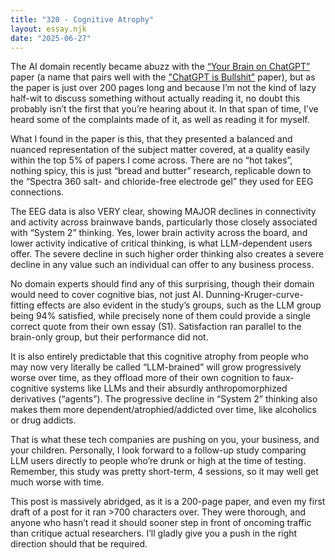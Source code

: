 ```yaml
---
title: "320 - Cognitive Atrophy"
layout: essay.njk
date: "2025-06-27"
---
```


The AI domain recently became abuzz with the [“Your Brain on ChatGPT”](https://arxiv.org/abs/2506.08872) paper (a name that pairs well with the ["ChatGPT is Bullshit"](https://www.researchgate.net/publication/381278855_ChatGPT_is_bullshit) paper), but as the paper is just over 200 pages long and because I’m not the kind of lazy half-wit to discuss something without actually reading it, no doubt this probably isn’t the first that you’re hearing about it. In that span of time, I’ve heard some of the complaints made of it, as well as reading it for myself.
 
What I found in the paper is this, that they presented a balanced and nuanced representation of the subject matter covered, at a quality easily within the top 5% of papers I come across. There are no “hot takes”, nothing spicy, this is just “bread and butter” research, replicable down to the “Spectra 360 salt- and chloride-free electrode gel” they used for EEG connections. 
 
The EEG data is also VERY clear, showing MAJOR declines in connectivity and activity across brainwave bands, particularly those closely associated with “System 2” thinking. Yes, lower brain activity across the board, and lower activity indicative of critical thinking, is what LLM-dependent users offer. The severe decline in such higher order thinking also creates a severe decline in any value such an individual can offer to any business process. 

No domain experts should find any of this surprising, though their domain would need to cover cognitive bias, not just AI. Dunning-Kruger-curve-fitting effects are also evident in the study’s groups, such as the LLM group being 94% satisfied, while precisely none of them could provide a single correct quote from their own essay (S1). Satisfaction ran parallel to the brain-only group, but their performance did not.

It is also entirely predictable that this cognitive atrophy from people who may now very literally be called “LLM-brained” will grow progressively worse over time, as they offload more of their own cognition to faux-cognitive systems like LLMs and their absurdly anthropomorphized derivatives (“agents”). The progressive decline in “System 2” thinking also makes them more dependent/atrophied/addicted over time, like alcoholics or drug addicts.

That is what these tech companies are pushing on you, your business, and your children. Personally, I look forward to a follow-up study comparing LLM users directly to people who’re drunk or high at the time of testing. Remember, this study was pretty short-term, 4 sessions, so it may well get much worse with time.
 
This post is massively abridged, as it is a 200-page paper, and even my first draft of a post for it ran >700 characters over. They were thorough, and anyone who hasn’t read it should sooner step in front of oncoming traffic than critique actual researchers. I’ll gladly give you a push in the right direction should that be required.
